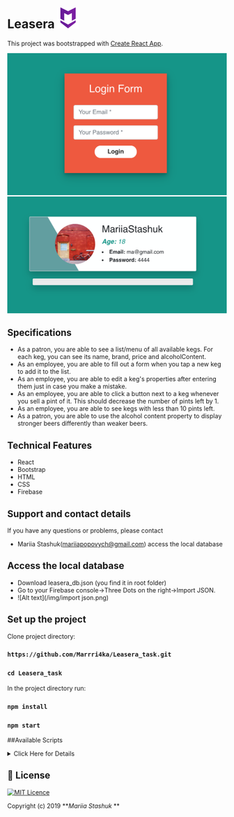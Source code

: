 # Leasera ![alt text](https://github.com/adam-p/markdown-here/raw/master/src/common/images/icon48.png "Logo Title Text 1")
This project was bootstrapped with [Create React App](https://github.com/facebook/create-react-app).


![Alt text](/img/img1.png)
![Alt text](/img/img2.png)



## Specifications


* As a patron, you are able  to see a list/menu of all available kegs. For each keg, you can see its name, brand, price and alcoholContent.
* As an employee, you are able to fill out a form when you tap a new keg to add it to the list.
* As an employee, you are able to edit a keg's properties after entering them just in case you make a mistake.
* As an employee, you are  able to click a button next to a keg whenever you sell a pint of it. This should decrease the number of pints left by 1.
* As an employee, you are  able to see kegs with less than 10 pints left.
* As a patron, you are able to use the alcohol content property to display stronger beers differently than weaker beers.





## Technical Features
* React
* Bootstrap
* HTML
* CSS
* Firebase


## Support and contact details

If you have any questions or problems, please contact
* Mariia Stashuk(mariiapopovych@gmail.com)
access the local database

##  Access the local database

* Download leasera_db.json (you find it in root folder)
* Go to your Firebase console->Three Dots on the right->Import JSON.
* ![Alt text](/img/import json.png)


##  Set up the project

Clone project directory:
### `https://github.com/Marrri4ka/Leasera_task.git`
### `cd Leasera_task`

In the project directory run:
### `npm install`
### `npm start`





##Available Scripts
<details>
<summary>Click Here for Details</summary>

In the project directory, you can run:

### `npm start`

Runs the app in the development mode.<br>
Open [http://localhost:3000](http://localhost:3000) to view it in the browser.

The page will reload if you make edits.<br>
You will also see any lint errors in the console.

### `npm test`

Launches the test runner in the interactive watch mode.<br>
See the section about [running tests](https://facebook.github.io/create-react-app/docs/running-tests) for more information.

### `npm run build`

Builds the app for production to the `build` folder.<br>
It correctly bundles React in production mode and optimizes the build for the best performance.

The build is minified and the filenames include the hashes.<br>
Your app is ready to be deployed!

See the section about [deployment](https://facebook.github.io/create-react-app/docs/deployment) for more information.

### `npm run eject`

**Note: this is a one-way operation. Once you `eject`, you can’t go back!**

If you aren’t satisfied with the build tool and configuration choices, you can `eject` at any time. This command will remove the single build dependency from your project.

Instead, it will copy all the configuration files and the transitive dependencies (Webpack, Babel, ESLint, etc) right into your project so you have full control over them. All of the commands except `eject` will still work, but they will point to the copied scripts so you can tweak them. At this point you’re on your own.

You don’t have to ever use `eject`. The curated feature set is suitable for small and middle deployments, and you shouldn’t feel obligated to use this feature. However we understand that this tool wouldn’t be useful if you couldn’t customize it when you are ready for it.

## Learn More

You can learn more in the [Create React App documentation](https://facebook.github.io/create-react-app/docs/getting-started).

To learn React, check out the [React documentation](https://reactjs.org/).

### Code Splitting

This section has moved here: https://facebook.github.io/create-react-app/docs/code-splitting

### Analyzing the Bundle Size

This section has moved here: https://facebook.github.io/create-react-app/docs/analyzing-the-bundle-size

### Making a Progressive Web App

This section has moved here: https://facebook.github.io/create-react-app/docs/making-a-progressive-web-app

### Advanced Configuration

This section has moved here: https://facebook.github.io/create-react-app/docs/advanced-configuration

### Deployment

This section has moved here: https://facebook.github.io/create-react-app/docs/deployment

### `npm run build` fails to minify

This section has moved here: https://facebook.github.io/create-react-app/docs/troubleshooting#npm-run-build-fails-to-minify
</details>

## 📜 License

[![MIT Licence](https://badges.frapsoft.com/os/mit/mit.svg?v=103)](https://opensource.org/licenses/mit-license.php)

Copyright (c) 2019 **_Mariia Stashuk_ **
